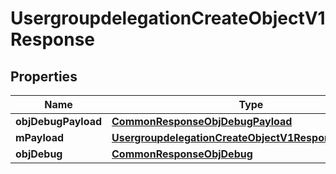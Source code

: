 
# UsergroupdelegationCreateObjectV1Response

## Properties
Name | Type | Description | Notes
------------ | ------------- | ------------- | -------------
**objDebugPayload** | [**CommonResponseObjDebugPayload**](CommonResponseObjDebugPayload.md) |  | 
**mPayload** | [**UsergroupdelegationCreateObjectV1ResponseMPayload**](UsergroupdelegationCreateObjectV1ResponseMPayload.md) |  | 
**objDebug** | [**CommonResponseObjDebug**](CommonResponseObjDebug.md) |  |  [optional]




